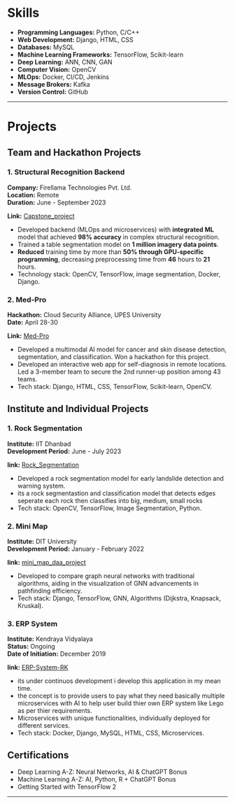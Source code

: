 # Skills

- **Programming Languages:** Python, C/C++
- **Web Development:** Django, HTML, CSS
- **Databases:** MySQL
- **Machine Learning Frameworks:** TensorFlow, Scikit-learn
- **Deep Learning:** ANN, CNN, GAN
- **Computer Vision:** OpenCV
- **MLOps:** Docker, CI/CD, Jenkins
- **Message Brokers:** Kafka
- **Version Control:** GitHub

---
# Projects

## Team and Hackathon Projects

### 1. Structural Recognition Backend
**Company:** Firellama Technologies Pvt. Ltd.  
**Location:** Remote  
**Duration:** June - September 2023

**Link:** [Capstone_project](https://github.com/RajKrishna2123/capstone_project)
- Developed backend (MLOps and microservices) with **integrated ML** model that achieved **98% accuracy** in complex structural recognition.
- Trained a table segmentation model on **1 million imagery data points**.
- **Reduced** training time by more than **50% through GPU-specific programming**, decreasing preprocessing time from **46** hours to **21** hours.
- Technology stack: OpenCV, TensorFlow, image segmentation, Docker, Django.

### 2. Med-Pro
**Hackathon:** Cloud Security Alliance, UPES University  
**Date:** April 28-30  

**Link:** [Med-Pro](https://github.com/RajKrishna2123/Med-Pro)  
- Developed a multimodal AI model for cancer and skin disease detection, segmentation, and classification. Won a hackathon for this project.
- Developed an interactive web app for self-diagnosis in remote locations. Led a 3-member team to secure the 2nd runner-up position among 43 teams.  
- Tech stack: Django, HTML, CSS, TensorFlow, Scikit-learn, OpenCV.

## Institute and Individual Projects

### 1. Rock Segmentation
**Institute:** IIT Dhanbad  
**Development Period:** June - July 2023

**link:** [Rock_Segmentation](https://github.com/RajKrishna2123/Rock_Segmentation) 
- Developed a rock segmentation model for early landslide detection and warning system.
- its a rock segmentastion and classification model that detects edges seperate each rock then classifies into big, medium, small rocks    
- Tech stack: OpenCV, TensorFlow, Image Segmentation, Python.

### 2. Mini Map
**Institute:** DIT University  
**Development Period:** January - February 2022

**link:** [mini_map_daa_project](https://github.com/RajKrishna2123/mini_map_daa_project)
- Developed to compare graph neural networks with traditional algorithms, aiding in the visualization of GNN advancements in pathfinding efficiency.
- Tech stack: Django, TensorFlow, GNN, Algorithms (Dijkstra, Knapsack, Kruskal).

### 3. ERP System
**Institute:** Kendraya Vidyalaya  
**Status:** Ongoing  
**Date of Initiation:** December 2019

**link:** [ERP-System-RK](https://github.com/RajKrishna2123/ERP-System-RK)
- its under continuos development i develop this application in my mean time. 
- the concept is to provide users to pay what they need basically multiple microservices with AI to help user build thier own ERP system like Lego as per thier requirements.
- Microservices with unique functionalities, individually deployed for different services.  
- Tech stack: Docker, Django, MySQL, HTML, CSS, Microservices.

## Certifications
- Deep Learning A-Z: Neural Networks, AI & ChatGPT Bonus
- Machine Learning A-Z: AI, Python, R + ChatGPT Bonus
- Getting Started with TensorFlow 2

---

